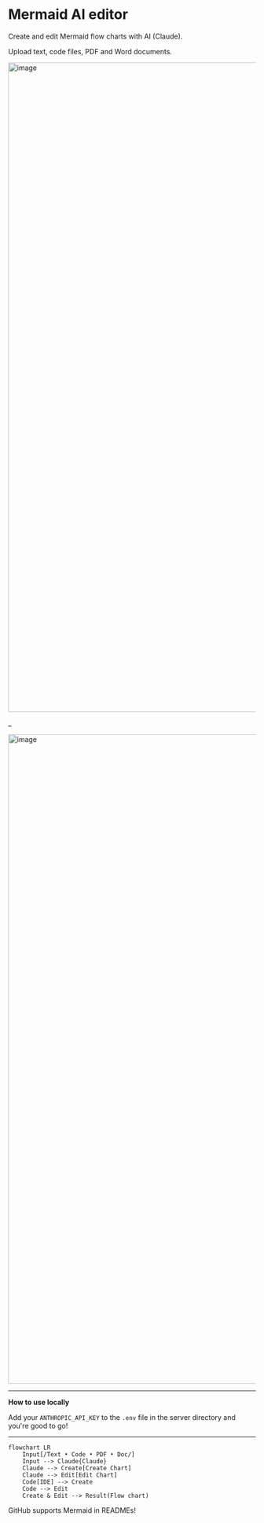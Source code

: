 # Mermaid AI editor

Create and edit Mermaid flow charts with AI (Claude).

Upload text, code files, PDF and Word documents.

<img width="1321" alt="image" src="https://github.com/user-attachments/assets/003fb997-d4a6-474c-aa97-6b3f19cabfa3">

_

<img width="1321" alt="image" src="https://github.com/user-attachments/assets/5f867cc5-6046-476d-904a-8ee2135b09ae">

---

**How to use locally**

Add your `ANTHROPIC_API_KEY` to the `.env` file in the server directory and you're good to go!

---

```mermaid
flowchart LR
    Input[/Text • Code • PDF • Doc/]
    Input --> Claude{Claude}
    Claude --> Create[Create Chart]
    Claude --> Edit[Edit Chart]
    Code[IDE] --> Create
    Code --> Edit
    Create & Edit --> Result(Flow chart)
```

GitHub supports Mermaid in READMEs!
